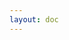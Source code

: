 ```yaml
---
layout: doc
---
```


<Archives/>

<script setup>
//引入文章分类组件
import Archives from '/pages/components/Archives/Archives.vue'
</script>